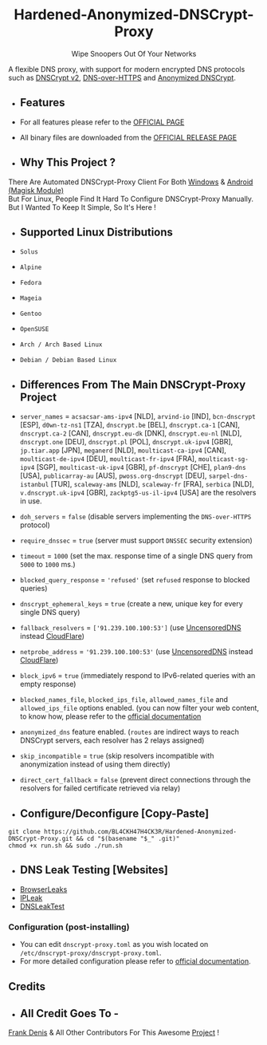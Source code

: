 <h1 align=center>Hardened-Anonymized-DNSCrypt-Proxy</h1>
<p align=center>Wipe Snoopers Out Of Your Networks</p>


A flexible DNS proxy, with support for modern encrypted DNS protocols such as [DNSCrypt v2](https://dnscrypt.info/protocol), [DNS-over-HTTPS](https://www.rfc-editor.org/rfc/rfc8484.txt) and [Anonymized DNSCrypt](https://github.com/DNSCrypt/dnscrypt-protocol/blob/master/ANONYMIZED-DNSCRYPT.txt).


- ## Features

- For all features please refer to the [OFFICIAL PAGE](https://github.com/DNSCrypt/dnscrypt-proxy#features)
- All binary files are downloaded from the [OFFICIAL RELEASE PAGE](https://github.com/DNSCrypt/dnscrypt-proxy/releases)


- ## Why This Project ?

There Are Automated DNSCrypt-Proxy Client For Both [Windows](https://github.com/bitbeans/SimpleDnsCrypt) & [Android (Magisk Module)](https://codeberg.org/quindecim/dnscrypt-proxy-android) <br/>
But For Linux, People Find It Hard To Configure DNSCrypt-Proxy Manually. But I Wanted To Keep It Simple, So It's Here !


- ## Supported Linux Distributions

- `Solus`
- `Alpine`
- `Fedora`
- `Mageia`
- `Gentoo`
- `OpenSUSE`
- `Arch / Arch Based Linux`
- `Debian / Debian Based Linux`

- ## Differences From The Main DNSCrypt-Proxy Project

- `server_names` = `acsacsar-ams-ipv4` [NLD], `arvind-io` [IND], `bcn-dnscrypt` [ESP], `d0wn-tz-ns1` [TZA], `dnscrypt.be` [BEL], `dnscrypt.ca-1` [CAN], `dnscrypt.ca-2` [CAN], `dnscrypt.eu-dk` [DNK], `dnscrypt.eu-nl` [NLD], `dnscrypt.one` [DEU], `dnscrypt.pl` [POL], `dnscrypt.uk-ipv4` [GBR], `jp.tiar.app` [JPN], `meganerd` [NLD], `moulticast-ca-ipv4` [CAN], `moulticast-de-ipv4` [DEU], `moulticast-fr-ipv4` [FRA], `moulticast-sg-ipv4` [SGP], `moulticast-uk-ipv4` [GBR], `pf-dnscrypt` [CHE], `plan9-dns` [USA], `publicarray-au` [AUS], `pwoss.org-dnscrypt` [DEU], `sarpel-dns-istanbul` [TUR], `scaleway-ams` [NLD], `scaleway-fr` [FRA], `serbica` [NLD], `v.dnscrypt.uk-ipv4` [GBR], `zackptg5-us-il-ipv4` [USA] are the resolvers in use.

- `doh_servers` = `false` (disable servers implementing the `DNS-over-HTTPS` protocol)

- `require_dnssec` = `true` (server must support `DNSSEC` security extension)

- `timeout` = `1000` (set the max. response time of a single DNS query from `5000` to `1000` ms.)

- `blocked_query_response` = `'refused'` (set `refused` response to blocked queries)

- `dnscrypt_ephemeral_keys` = `true` (create a new, unique key for every single DNS query)

- `fallback_resolvers` = `['91.239.100.100:53']` (use [UncensoredDNS](https://blog.uncensoreddns.org/) instead [CloudFlare](https://iscloudflaresafeyet.com/))

- `netprobe_address` = `'91.239.100.100:53'` (use [UncensoredDNS](https://blog.uncensoreddns.org/) instead [CloudFlare](https://iscloudflaresafeyet.com/))

- `block_ipv6` = `true` (immediately respond to IPv6-related queries with an empty response)

- `blocked_names_file`, `blocked_ips_file`, `allowed_names_file` and `allowed_ips_file` options enabled. (you can now filter your web content, to know how, please refer to the [official documentation](https://github.com/DNSCrypt/dnscrypt-proxy/wiki/Filters)

- `anonymized_dns` feature enabled. (`routes` are indirect ways to reach DNSCrypt servers, each resolver has 2 relays assigned)

- `skip_incompatible` = `true` (skip resolvers incompatible with anonymization instead of using them directly)

- `direct_cert_fallback` = `false` (prevent direct connections through the resolvers for failed certificate retrieved via relay)


- ## Configure/Deconfigure [Copy-Paste]
```
git clone https://github.com/BL4CKH47H4CK3R/Hardened-Anonymized-DNSCrypt-Proxy.git && cd "$(basename "$_" .git)"
chmod +x run.sh && sudo ./run.sh
```

- ## DNS Leak Testing [Websites]
- [BrowserLeaks](https://anon.to/?http://browserleaks.com/dns)
- [IPLeak](https://anon.to/?http://ipleak.net)
- [DNSLeakTest](https://anon.to/?https://www.dnsleaktest.com)

### Configuration (post-installing)

- You can edit `dnscrypt-proxy.toml` as you wish located on `/etc/dnscrypt-proxy/dnscrypt-proxy.toml`.
- For more detailed configuration please refer to [official documentation](https://github.com/DNSCrypt/dnscrypt-proxy/wiki/Configuration).

## Credits

- ## All Credit Goes To -
[Frank Denis](https://github.com/jedisct1) & All Other Contributors
For This Awesome [Project](https://github.com/DNSCrypt/dnscrypt-proxy) !
